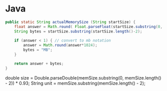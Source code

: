 # Java

```java
public static String actualMemorySize (String startSize) {
	float answer = Math.round( Float.parseFloat(startSize.substring(0, startSize.length()-2))*93)/100;
	String bytes = startSize.substring(startSize.length()-2);
	
	if (answer < 1) { // convert to mb notation
		answer = Math.round(answer*1024);
		bytes = "MB";
	}

	return answer + bytes;
}
```


double size = Double.parseDouble(memSize.substring(0, memSize.length() - 2)) * 0.93;
    String unit = memSize.substring(memSize.length() - 2);
